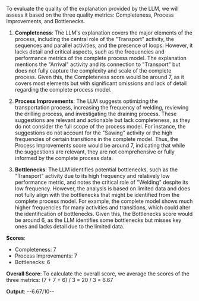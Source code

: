 To evaluate the quality of the explanation provided by the LLM, we will assess it based on the three quality metrics: Completeness, Process Improvements, and Bottlenecks.

1. **Completeness**: The LLM's explanation covers the major elements of the process, including the central role of the "Transport" activity, the sequences and parallel activities, and the presence of loops. However, it lacks detail and critical aspects, such as the frequencies and performance metrics of the complete process model. The explanation mentions the "Arrival" activity and its connection to "Transport" but does not fully capture the complexity and scale of the complete process. Given this, the Completeness score would be around 7, as it covers most elements but with significant omissions and lack of detail regarding the complete process model.

2. **Process Improvements**: The LLM suggests optimizing the transportation process, increasing the frequency of welding, reviewing the drilling process, and investigating the draining process. These suggestions are relevant and actionable but lack completeness, as they do not consider the full scope of the process model. For instance, the suggestions do not account for the "Sawing" activity or the high frequencies of certain transitions in the complete model. Thus, the Process Improvements score would be around 7, indicating that while the suggestions are relevant, they are not comprehensive or fully informed by the complete process data.

3. **Bottlenecks**: The LLM identifies potential bottlenecks, such as the "Transport" activity due to its high frequency and relatively low performance metric, and notes the critical role of "Welding" despite its low frequency. However, the analysis is based on limited data and does not fully align with the bottlenecks that might be identified from the complete process model. For example, the complete model shows much higher frequencies for many activities and transitions, which could alter the identification of bottlenecks. Given this, the Bottlenecks score would be around 6, as the LLM identifies some bottlenecks but misses key ones and lacks detail due to the limited data.

**Scores**:
- Completeness: 7
- Process Improvements: 7
- Bottlenecks: 6

**Overall Score**: To calculate the overall score, we average the scores of the three metrics: (7 + 7 + 6) / 3 = 20 / 3 = 6.67

**Output**: --6.67/10--